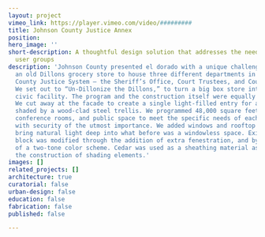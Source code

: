 ```yaml
---
layout: project
vimeo_link: https://player.vimeo.com/video/#########
title: Johnson County Justice Annex
position: 
hero_image: ''
short-description: A thoughtful design solution that addresses the needs of diverse
  user groups
description: 'Johnson County presented el dorado with a unique challenge: Renovate
  an old Dillons grocery store to house three different departments in the Johnson
  County Justice System – the Sheriff’s Office, Court Trustees, and Court Services.
  We set out to “Un-Dillonize the Dillons,” to turn a big box store into a stately
  civic facility. The program and the construction itself were equally demanding.
  We cut away at the facade to create a single light-filled entry for all three departments,
  shaded by a wood-clad steel trellis. We programmed 48,000 square feet of offices,
  conference rooms, and public space to meet the specific needs of each department,
  with security of the utmost importance. We added windows and rooftop monitors to
  bring natural light deep into what before was a windowless space. Existing concrete
  block was modified through the addition of extra fenestration, and by the usage
  of a two-tone color scheme. Cedar was used as a sheathing material as well as for
  the construction of shading elements.'
images: []
related_projects: []
architecture: true
curatorial: false
urban-design: false
education: false
fabrication: false
published: false

---
```

